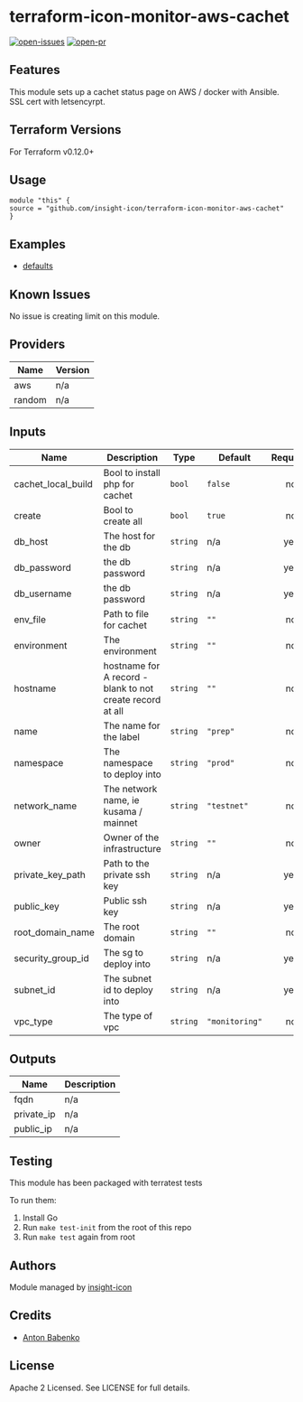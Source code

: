 # terraform-icon-monitor-aws-cachet

[![open-issues](https://img.shields.io/github/issues-raw/insight-icon/terraform-icon-monitor-aws-cachet?style=for-the-badge)](https://github.com/insight-icon/terraform-icon-monitor-aws-cachet/issues)
[![open-pr](https://img.shields.io/github/issues-pr-raw/insight-icon/terraform-icon-monitor-aws-cachet?style=for-the-badge)](https://github.com/insight-icon/terraform-icon-monitor-aws-cachet/pulls)

## Features

This module sets up a cachet status page on AWS / docker with Ansible.  SSL cert with letsencyrpt.  

## Terraform Versions

For Terraform v0.12.0+

## Usage

```hcl-terraform
module "this" {
source = "github.com/insight-icon/terraform-icon-monitor-aws-cachet"
}
```
## Examples

- [defaults](https://github.com/insight-icon/terraform-icon-monitor-aws-cachet/tree/master/examples/defaults)

## Known  Issues
No issue is creating limit on this module.

<!-- BEGINNING OF PRE-COMMIT-TERRAFORM DOCS HOOK -->
## Providers

| Name | Version |
|------|---------|
| aws | n/a |
| random | n/a |

## Inputs

| Name | Description | Type | Default | Required |
|------|-------------|------|---------|:-----:|
| cachet\_local\_build | Bool to install php for cachet | `bool` | `false` | no |
| create | Bool to create all | `bool` | `true` | no |
| db\_host | The host for the db | `string` | n/a | yes |
| db\_password | the db password | `string` | n/a | yes |
| db\_username | the db password | `string` | n/a | yes |
| env\_file | Path to file for cachet | `string` | `""` | no |
| environment | The environment | `string` | `""` | no |
| hostname | hostname for A record - blank to not create record at all | `string` | `""` | no |
| name | The name for the label | `string` | `"prep"` | no |
| namespace | The namespace to deploy into | `string` | `"prod"` | no |
| network\_name | The network name, ie kusama / mainnet | `string` | `"testnet"` | no |
| owner | Owner of the infrastructure | `string` | `""` | no |
| private\_key\_path | Path to the private ssh key | `string` | n/a | yes |
| public\_key | Public ssh key | `string` | n/a | yes |
| root\_domain\_name | The root domain | `string` | `""` | no |
| security\_group\_id | The sg to deploy into | `string` | n/a | yes |
| subnet\_id | The subnet id to deploy into | `string` | n/a | yes |
| vpc\_type | The type of vpc | `string` | `"monitoring"` | no |

## Outputs

| Name | Description |
|------|-------------|
| fqdn | n/a |
| private\_ip | n/a |
| public\_ip | n/a |

<!-- END OF PRE-COMMIT-TERRAFORM DOCS HOOK -->

## Testing
This module has been packaged with terratest tests

To run them:

1. Install Go
2. Run `make test-init` from the root of this repo
3. Run `make test` again from root

## Authors

Module managed by [insight-icon](https://github.com/insight-icon)

## Credits

- [Anton Babenko](https://github.com/antonbabenko)

## License

Apache 2 Licensed. See LICENSE for full details.